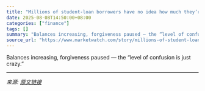 ```yaml
---
title: "Millions of student-loan borrowers have no idea how much they’re supposed to pay"
date: 2025-08-08T14:50:00+08:00
categories: ["finance"]
tags: []
summary: "Balances increasing, forgiveness paused — the “level of confusion is just crazy.”"
source_url: "https://www.marketwatch.com/story/millions-of-student-loan-borrowers-have-no-idea-how-much-theyre-supposed-to-pay-6650f93e?mod=mw_rss_topstories"
---
```


Balances increasing, forgiveness paused — the “level of confusion is just crazy.”

---

*来源: [原文链接](https://www.marketwatch.com/story/millions-of-student-loan-borrowers-have-no-idea-how-much-theyre-supposed-to-pay-6650f93e?mod=mw_rss_topstories)*
